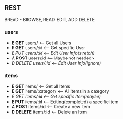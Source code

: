 ## REST  
BREAD - BROWSE, READ, EDIT, ADD DELETE

### users

* **B GET**     users/      <-- Get all Users
* **R GET**     users/:id   <-- Get specific User
* *E PUT    users/:id       <-- Edit User Info(stretch)*
* **A POST**    users/:id   <-- Maybe not needed>
* *D DELETE  users/:id      <-- Edit User Info(ignore)*

### items

* **B GET**     items/          <-- Get all Items
* **B GET**     items/:category <-- All items in a category
* *R GET    items/:id           <-- Get specific Item(maybe)*
* **E PUT**     items/:id       <-- Editing(completed) a specific Item
* **A POST**    items/:id       <-- Create a new Item
* **D DELETE**  items/:id       <-- Delete an Item
